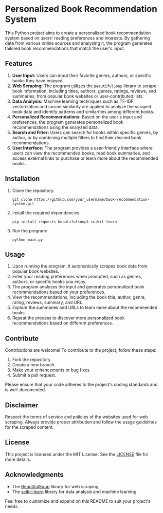 # Personalized Book Recommendation System

This Python project aims to create a personalized book recommendation system based on users' reading preferences and interests. By gathering data from various online sources and analyzing it, the program generates tailored book recommendations that match the user's input.

## Features

1. **User Input:** Users can input their favorite genres, authors, or specific books they have enjoyed.
2. **Web Scraping:** The program utilizes the `BeautifulSoup` library to scrape book information, including titles, authors, genres, ratings, reviews, and summaries, from popular book websites or user-contributed lists.
3. **Data Analysis:** Machine learning techniques such as TF-IDF vectorization and cosine similarity are applied to analyze the scraped book data and identify patterns and similarities among different books.
4. **Personalized Recommendations:** Based on the user's input and preferences, the program generates personalized book recommendations using the analyzed data.
5. **Search and Filter:** Users can search for books within specific genres, by author, or by combining multiple filters to find their desired book recommendations.
6. **User Interface:** The program provides a user-friendly interface where users can view the recommended books, read book summaries, and access external links to purchase or learn more about the recommended books.

## Installation

1. Clone the repository:

   ```
   git clone https://github.com/your_username/book-recommendation-system.git
   ```

2. Install the required dependencies:

   ```
   pip install requests beautifulsoup4 scikit-learn
   ```

3. Run the program:

   ```
   python main.py
   ```

## Usage

1. Upon running the program, it automatically scrapes book data from popular book websites.
2. Enter your reading preferences when prompted, such as genres, authors, or specific books you enjoy.
3. The program analyzes the input and generates personalized book recommendations based on your preferences.
4. View the recommendations, including the book title, author, genre, rating, reviews, summary, and URL.
5. Explore the summaries and URLs to learn more about the recommended books.
6. Repeat the process to discover more personalized book recommendations based on different preferences.

## Contribute

Contributions are welcome! To contribute to the project, follow these steps:

1. Fork the repository.
2. Create a new branch.
3. Make your enhancements or bug fixes.
4. Submit a pull request.

Please ensure that your code adheres to the project's coding standards and is well-documented.

## Disclaimer

Respect the terms of service and policies of the websites used for web scraping. Always provide proper attribution and follow the usage guidelines for the scraped content.

## License

This project is licensed under the MIT License. See the [LICENSE](LICENSE) file for more details.

## Acknowledgments

- The [BeautifulSoup](https://www.crummy.com/software/BeautifulSoup/) library for web scraping
- The [scikit-learn](https://scikit-learn.org/) library for data analysis and machine learning

Feel free to customize and expand on this README to suit your project's needs.